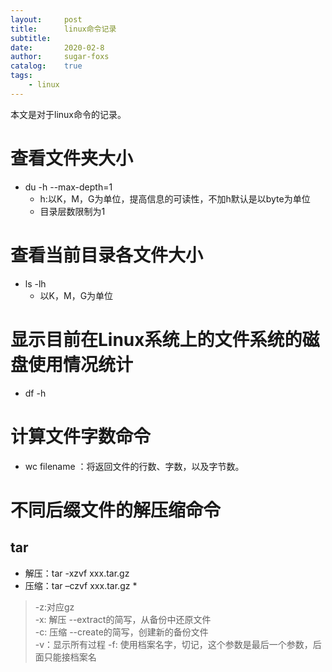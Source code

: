 ```yaml
---
layout:     post
title:      linux命令记录
subtitle:   
date:       2020-02-8
author:     sugar-foxs
catalog: 	true
tags:
    - linux
---
```


本文是对于linux命令的记录。

<!-- more -->

# 查看文件夹大小
- du -h --max-depth=1 
    - h:以K，M，G为单位，提高信息的可读性，不加h默认是以byte为单位
    - 目录层数限制为1

# 查看当前目录各文件大小
- ls -lh 
    - 以K，M，G为单位

# 显示目前在Linux系统上的文件系统的磁盘使用情况统计
- df -h

# 计算文件字数命令
- wc filename ：将返回文件的行数、字数，以及字节数。

# 不同后缀文件的解压缩命令
## tar
- 解压：tar -xzvf xxx.tar.gz
- 压缩：tar –czvf xxx.tar.gz *
> -z:对应gz  
-x: 解压 --extract的简写，从备份中还原文件  
-c: 压缩 --create的简写，创建新的备份文件  
-v：显示所有过程
-f: 使用档案名字，切记，这个参数是最后一个参数，后面只能接档案名



